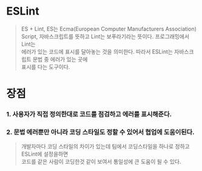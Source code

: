 # ESLint
> ES + Lint, ES는 Ecma(European Computer Manufacturers Association) Script, 자바스크립트를 뜻하고 Lint는 보푸라기라는 뜻이다. 프로그래밍에서Lint는  
> 에러가 있는 코드에 표시를 달아놓는 것을 의미한다. 따라서 ESLint는 자바스크립트 문법 중 에러가 있는 곳에  
> 표시를 다는 도구이다.

# 장점
### 1. 사용자가 직접 정의한대로 코드를 점검하고 에러를 표시해준다.
### 2. 문법 에러뿐만 아니라 코딩 스타일도 정할 수 있어서 협업에 도움이된다.
> 개발자마다 코딩 스타일의 차이가 있는데 팀에서 코딩스타일을 하나로 정하고 ESLint에 설정을하면  
> 코드를 같은 사람이 코딩한것 같이 보여서 통일성에 큰 도움이 될 수 있다.
